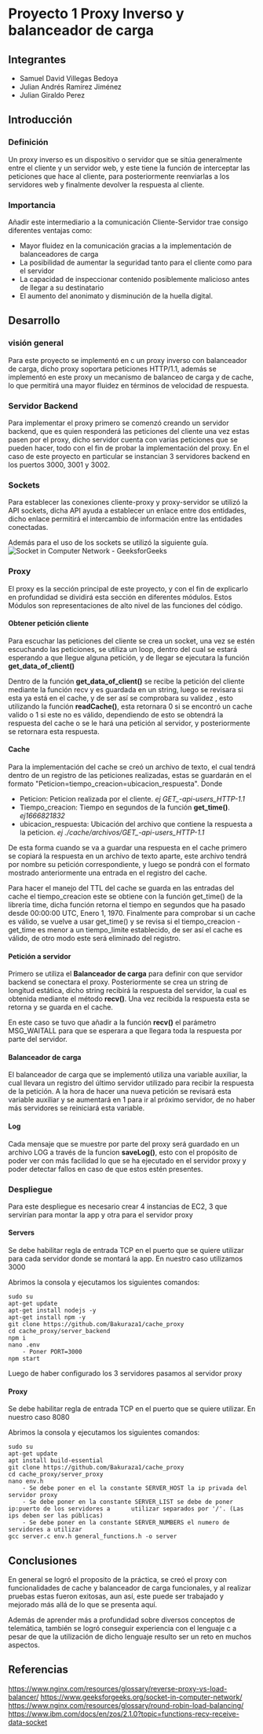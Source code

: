 # Proyecto 1 Proxy Inverso y balanceador de carga 
## Integrantes
- Samuel David Villegas Bedoya
- Julian Andrés Ramírez Jiménez 
- Julian Giraldo Perez 
## Introducción
### Definición
Un proxy inverso es un dispositivo o servidor que se sitúa generalmente entre el cliente y un servidor web, y este tiene la función de interceptar las peticiones que hace al cliente, para posteriormente reenviarlas a los servidores web y finalmente devolver la respuesta al cliente. 

### Importancia
Añadir este intermediario a la comunicación Cliente-Servidor trae consigo diferentes ventajas como: 
- Mayor fluidez en la comunicación gracias a la implementación de balanceadores de carga 
- La posibilidad de aumentar la seguridad tanto para el cliente como para el servidor
- La capacidad de inspeccionar contenido posiblemente malicioso antes de llegar a su destinatario 
- El aumento del anonimato y disminución de la huella digital.

## Desarrollo
### visión general
Para este proyecto se implementó en c un proxy inverso con balanceador de carga, dicho proxy soportara peticiones HTTP/1.1, además se implementó en este proxy un mecanismo de balanceo de carga y de cache, lo que permitirá una mayor fluidez en términos de velocidad de respuesta. 
### Servidor Backend
Para implementar el proxy primero se comenzó creando un servidor backend, que es quien responderá las peticiones del cliente una vez estas pasen por el proxy, dicho servidor cuenta con varias peticiones que se pueden hacer, todo con el fin de probar la implementación del proxy.
En el caso de este proyecto en particular se instancian 3 servidores backend en los puertos 3000, 3001 y 3002.

### Sockets
Para establecer las conexiones cliente-proxy y proxy-servidor se utilizó la API sockets, dicha API ayuda a establecer un enlace entre dos entidades, dicho enlace permitirá el intercambio de información entre las entidades conectadas.

Además para el uso de los sockets se utilizó la siguiente guía.  
![Socket in Computer Network - GeeksforGeeks](https://media.geeksforgeeks.org/wp-content/uploads/20200509144631/223-1.png)
### Proxy
El proxy es la sección principal de este proyecto, y con el fin de explicarlo en profundidad se dividirá esta sección en diferentes módulos. Estos Módulos son representaciones de alto nivel de las funciones del código. 
#### Obtener petición cliente
Para escuchar las peticiones del cliente se crea un socket, una vez se estén escuchando las peticiones, se utiliza un loop, dentro del cual se estará esperando a que llegue alguna petición, y de llegar se ejecutara la función  **get_data_of_client()**

Dentro de la función **get_data_of_client()** se recibe la petición del cliente mediante la función recv y es guardada en un string, luego se revisara si esta ya está en el cache, y de ser así se comprobara su validez , esto utilizando la función **readCache()**, esta retornara 0 si se encontró un cache valido o 1 si este no es válido, dependiendo de esto se obtendrá la respuesta del cache o se le hará una petición al servidor, y posteriormente se retornara esta respuesta.


#### Cache
Para la implementación del cache se creó un archivo de texto, el cual tendrá dentro de un registro de las peticiones realizadas, estas se guardarán en el formato "Peticion=tiempo_creacion=ubicacion_respuesta".
Donde
- Peticion: Peticion realizada por el cliente. *ej GET_-api-users_HTTP-1.1*
- Tiempo_creacion: Tiempo en segundos de la función **get_time()**. *ej1666821832*
- ubicacion_respuesta: Ubicación del archivo que contiene la respuesta a la peticion. *ej ./cache/archivos/GET_-api-users_HTTP-1.1*

De esta forma cuando se va a guardar una respuesta en el cache primero se copiará la respuesta en un archivo de texto aparte, este archivo tendrá por nombre su petición correspondiente, y luego se pondrá con el formato mostrado anteriormente una entrada en el registro del cache.

Para hacer el manejo del TTL del cache se guarda en las entradas del cache el tiempo_creacion este se obtiene con la función get_time() de la librería time, dicha función retorna el tiempo en segundos que ha pasado desde 00:00:00 UTC, Enero 1, 1970. Finalmente para comprobar si un cache es válido, se vuelve a usar get_time() y se revisa si el tiempo_creacion -  get_time es menor a un tiempo_limite establecido, de ser así el cache es válido, de otro modo este será eliminado del registro.

#### Petición a servidor
Primero se utiliza el **Balanceador de carga** para definir con que servidor backend se conectara el proxy. Posteriormente se crea un string de longitud estática, dicho string recibirá la respuesta del servidor, la cual es obtenida mediante el método **recv()**. Una vez recibida la respuesta esta se retorna y se guarda en el cache.

En este caso se tuvo que añadir a la función **recv()** el parámetro MSG_WAITALL para que se esperara a que llegara toda la respuesta por parte del servidor. 

#### Balanceador de carga
El balanceador de carga que se implementó utiliza una variable auxiliar, la cual llevara un registro del último servidor utilizado para recibir la respuesta de la petición. A la hora de hacer una nueva petición se revisará esta variable auxiliar y se aumentará en 1 para ir al próximo servidor, de no haber más servidores se reiniciará esta variable.

#### Log
Cada mensaje que se muestre por parte del proxy será guardado en un archivo LOG a través de la funcion **saveLog()**, esto con el propósito de poder ver con más facilidad lo que se ha ejecutado en el servidor proxy y poder detectar fallos en caso de que estos estén presentes. 
### Despliegue 
Para este despliegue es necesario crear 4 instancias de EC2, 3 que servirían para montar la app y otra para el servidor proxy


#### Servers

Se debe habilitar regla de entrada TCP en el puerto que se quiere utilizar para cada servidor donde se montará la app. En nuestro caso utilizamos 3000

Abrimos la consola y ejecutamos los siguientes comandos:
~~~
sudo su
apt-get update
apt-get install nodejs -y
apt-get install npm -y
git clone https://github.com/Bakuraza1/cache_proxy
cd cache_proxy/server_backend
npm i 
nano .env 
	- Poner PORT=3000
npm start
~~~
Luego de haber configurado los 3 servidores pasamos al servidor proxy

#### Proxy
Se debe habilitar regla de entrada TCP en el puerto que se quiere utilizar. En nuestro caso 8080

Abrimos la consola y ejecutamos los siguientes comandos:
~~~
sudo su
apt-get update
apt install build-essential
git clone https://github.com/Bakuraza1/cache_proxy
cd cache_proxy/server_proxy
nano env.h 
	- Se debe poner en el la constante SERVER_HOST la ip privada del servidor proxy
	- Se debe poner en la constante SERVER_LIST se debe de poner ip:puerto de los servidores a 		utilizar separados por '/'. (Las ips deben ser las públicas)
	- Se debe poner en la constante SERVER_NUMBERS el numero de servidores a utilizar 
gcc server.c env.h general_functions.h -o server
~~~
## Conclusiones 
En general se logró el proposito de la práctica, se creó el proxy con funcionalidades de cache y balanceador de carga funcionales, y al realizar pruebas estas fueron exitosas, aun así, este puede ser trabajado y mejorado más allá de lo que se presenta aquí. 

Además de aprender más a profundidad sobre diversos conceptos de telemática, también se logró conseguir experiencia con el lenguaje c a pesar de que la utilización de dicho lenguaje resulto ser un reto en muchos aspectos.



## Referencias 
https://www.nginx.com/resources/glossary/reverse-proxy-vs-load-balancer/
https://www.geeksforgeeks.org/socket-in-computer-network/
https://www.nginx.com/resources/glossary/round-robin-load-balancing/
https://www.ibm.com/docs/en/zos/2.1.0?topic=functions-recv-receive-data-socket
